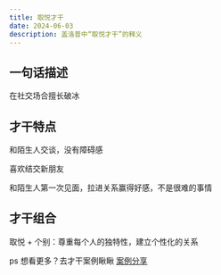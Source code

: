 ```yaml
---
title: 取悦才干
date: 2024-06-03
description: 盖洛普中“取悦才干”的释义
---
```


## 一句话描述

在社交场合擅长破冰

## 才干特点

和陌生人交谈，没有障碍感

喜欢结交新朋友

和陌生人第一次见面，拉进关系赢得好感，不是很难的事情

## 才干组合

取悦 + 个别：尊重每个人的独特性，建立个性化的关系

ps 想看更多？去才干案例瞅瞅 [案例分享](https://gallupblog.com/case)